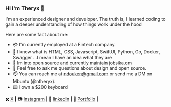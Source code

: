 ### Hi I'm Theryx 👋

I'm an experienced designer and developer. 
The truth is, I learned coding to gain a deeper understanding of how things work under the hood

Here are some fact about me:

- 💳 I'm currently employed at a Fintech company.
- 🌱 I know what is HTML, CSS, Javascript, SwiftUI, Python, Go, Docker, Swagger ...I mean I have an idea what they are
- 👯 Im into open source and currently maintain jobsika.cm
- 💬 Feel free to ask me questions about design and open source.
- 📫 You can reach me at ndouken@gmail.com or send me a DM on Mbuntu (@ntheryx).
- ⌨️ I own a $200 keyboard

✖️ [X][X] **|** 
📷 [instagram][instagram] **|** 
👔 [linkedin][linkedin] **|** 
📂 [Portfolio][Portfolio] **|** 


[x]: https://twitter.com/NTheryx
[instagram]: https://www.instagram.com/ntheryx/
[linkedin]: https://www.linkedin.com/in/ndoukentheryx/
[portfolio]: https://sociable-success-507376.framer.app/

